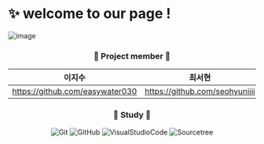 

# ✨ welcome to our page !

![image](https://user-images.githubusercontent.com/114379800/203314583-49c91e36-2137-45da-a2f7-3f8c75f43137.png)





 ### <p align='center'> 👀 Project member 👀
 
|이지수|최서현|김유성|고한별
|------------------------------|-----|----|----|
|https://github.com/easywater030|https://github.com/seohyuniiii|https://github.com/powerys90|https://github.com/rhgksquf1  

### <p align='center'> 📖 Study 📖
<div align=center>  
 
![Git](https://img.shields.io/badge/-Git-F05032?style=for-the-badge&logo=git&logoColor=ffffff)
![GitHub](https://img.shields.io/badge/-GitHub-181717?style=for-the-badge&logo=gitHub&logoColor=ffffff)
![VisualStudioCode](https://img.shields.io/badge/-VisualStudioCode-007ACC?style=for-the-badge&logo=VisualStudioCode&logoColor=ffffff)
![Sourcetree](https://img.shields.io/badge/-Sourcetree-0052CC?style=for-the-badge&logo=Sourcetree&logoColor=ffffff)



